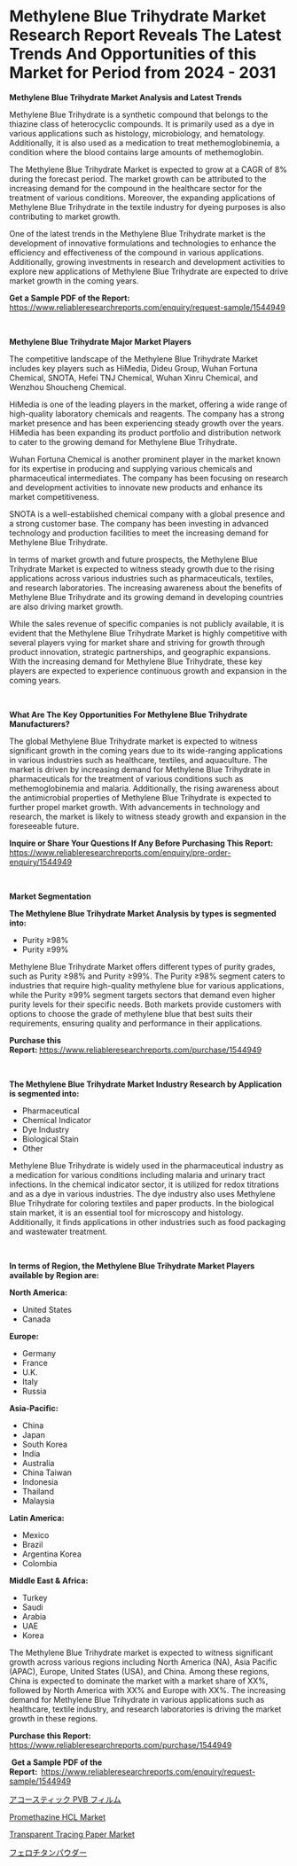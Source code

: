 <p><h1>Methylene Blue Trihydrate Market Research Report Reveals The Latest Trends And Opportunities of this Market for Period from 2024 - 2031</h1></p><p><strong>Methylene Blue Trihydrate Market Analysis and Latest Trends</strong></p>
<p><p>Methylene Blue Trihydrate is a synthetic compound that belongs to the thiazine class of heterocyclic compounds. It is primarily used as a dye in various applications such as histology, microbiology, and hematology. Additionally, it is also used as a medication to treat methemoglobinemia, a condition where the blood contains large amounts of methemoglobin.</p><p>The Methylene Blue Trihydrate Market is expected to grow at a CAGR of 8% during the forecast period. The market growth can be attributed to the increasing demand for the compound in the healthcare sector for the treatment of various conditions. Moreover, the expanding applications of Methylene Blue Trihydrate in the textile industry for dyeing purposes is also contributing to market growth.</p><p>One of the latest trends in the Methylene Blue Trihydrate market is the development of innovative formulations and technologies to enhance the efficiency and effectiveness of the compound in various applications. Additionally, growing investments in research and development activities to explore new applications of Methylene Blue Trihydrate are expected to drive market growth in the coming years.</p></p>
<p><strong>Get a Sample PDF of the Report:&nbsp;</strong> <a href="https://www.reliableresearchreports.com/enquiry/request-sample/1544949">https://www.reliableresearchreports.com/enquiry/request-sample/1544949</a></p>
<p>&nbsp;</p>
<p><strong>Methylene Blue Trihydrate Major Market Players</strong></p>
<p><p>The competitive landscape of the Methylene Blue Trihydrate Market includes key players such as HiMedia, Dideu Group, Wuhan Fortuna Chemical, SNOTA, Hefei TNJ Chemical, Wuhan Xinru Chemical, and Wenzhou Shoucheng Chemical.</p><p>HiMedia is one of the leading players in the market, offering a wide range of high-quality laboratory chemicals and reagents. The company has a strong market presence and has been experiencing steady growth over the years. HiMedia has been expanding its product portfolio and distribution network to cater to the growing demand for Methylene Blue Trihydrate.</p><p>Wuhan Fortuna Chemical is another prominent player in the market known for its expertise in producing and supplying various chemicals and pharmaceutical intermediates. The company has been focusing on research and development activities to innovate new products and enhance its market competitiveness.</p><p>SNOTA is a well-established chemical company with a global presence and a strong customer base. The company has been investing in advanced technology and production facilities to meet the increasing demand for Methylene Blue Trihydrate.</p><p>In terms of market growth and future prospects, the Methylene Blue Trihydrate Market is expected to witness steady growth due to the rising applications across various industries such as pharmaceuticals, textiles, and research laboratories. The increasing awareness about the benefits of Methylene Blue Trihydrate and its growing demand in developing countries are also driving market growth.</p><p>While the sales revenue of specific companies is not publicly available, it is evident that the Methylene Blue Trihydrate Market is highly competitive with several players vying for market share and striving for growth through product innovation, strategic partnerships, and geographic expansions. With the increasing demand for Methylene Blue Trihydrate, these key players are expected to experience continuous growth and expansion in the coming years.</p></p>
<p>&nbsp;</p>
<p><strong>What Are The Key Opportunities For Methylene Blue Trihydrate Manufacturers?</strong></p>
<p><p>The global Methylene Blue Trihydrate market is expected to witness significant growth in the coming years due to its wide-ranging applications in various industries such as healthcare, textiles, and aquaculture. The market is driven by increasing demand for Methylene Blue Trihydrate in pharmaceuticals for the treatment of various conditions such as methemoglobinemia and malaria. Additionally, the rising awareness about the antimicrobial properties of Methylene Blue Trihydrate is expected to further propel market growth. With advancements in technology and research, the market is likely to witness steady growth and expansion in the foreseeable future.</p></p>
<p><strong>Inquire or Share Your Questions If Any Before Purchasing This Report:</strong> <a href="https://www.reliableresearchreports.com/enquiry/pre-order-enquiry/1544949">https://www.reliableresearchreports.com/enquiry/pre-order-enquiry/1544949</a></p>
<p>&nbsp;</p>
<p><strong>Market Segmentation</strong></p>
<p><strong>The Methylene Blue Trihydrate Market Analysis by types is segmented into:</strong></p>
<p><ul><li>Purity ≥98%</li><li>Purity ≥99%</li></ul></p>
<p><p>Methylene Blue Trihydrate Market offers different types of purity grades, such as Purity ≥98% and Purity ≥99%. The Purity ≥98% segment caters to industries that require high-quality methylene blue for various applications, while the Purity ≥99% segment targets sectors that demand even higher purity levels for their specific needs. Both markets provide customers with options to choose the grade of methylene blue that best suits their requirements, ensuring quality and performance in their applications.</p></p>
<p><strong>Purchase this Report:&nbsp;</strong><a href="https://www.reliableresearchreports.com/purchase/1544949">https://www.reliableresearchreports.com/purchase/1544949</a></p>
<p>&nbsp;</p>
<p><strong>The Methylene Blue Trihydrate Market Industry Research by Application is segmented into:</strong></p>
<p><ul><li>Pharmaceutical</li><li>Chemical Indicator</li><li>Dye Industry</li><li>Biological Stain</li><li>Other</li></ul></p>
<p><p>Methylene Blue Trihydrate is widely used in the pharmaceutical industry as a medication for various conditions including malaria and urinary tract infections. In the chemical indicator sector, it is utilized for redox titrations and as a dye in various industries. The dye industry also uses Methylene Blue Trihydrate for coloring textiles and paper products. In the biological stain market, it is an essential tool for microscopy and histology. Additionally, it finds applications in other industries such as food packaging and wastewater treatment.</p></p>
<p>&nbsp;</p>
<p><strong>In terms of Region, the Methylene Blue Trihydrate Market Players available by Region are:</strong></p>
<p>
    <p> <strong> North America: </strong>
        <ul>
            <li>United States</li>
            <li>Canada</li>
        </ul>
        </p> 
    <p> <strong> Europe: </strong>
        <ul>
            <li>Germany</li>
            <li>France</li>
            <li>U.K.</li>
            <li>Italy</li>
            <li>Russia</li>
        </ul>
        </p> 
    <p> <strong> Asia-Pacific: </strong>
        <ul>
            <li>China</li>
            <li>Japan</li>
            <li>South Korea</li>
            <li>India</li>
            <li>Australia</li>
            <li>China Taiwan</li>
            <li>Indonesia</li>
            <li>Thailand</li>
            <li>Malaysia</li>
        </ul>
        </p> 
    <p> <strong> Latin America: </strong>
        <ul>
            <li>Mexico</li>
            <li>Brazil</li>
            <li>Argentina Korea</li>
            <li>Colombia</li>
        </ul>
        </p> 
    <p> <strong> Middle East & Africa: </strong>
        <ul>
            <li>Turkey</li>
            <li>Saudi</li>
            <li>Arabia</li>
            <li>UAE</li>
            <li>Korea</li>
        </ul>
    </p>
    </p>
<p><p>The Methylene Blue Trihydrate market is expected to witness significant growth across various regions including North America (NA), Asia Pacific (APAC), Europe, United States (USA), and China. Among these regions, China is expected to dominate the market with a market share of XX%, followed by North America with XX% and Europe with XX%. The increasing demand for Methylene Blue Trihydrate in various applications such as healthcare, textile industry, and research laboratories is driving the market growth in these regions.</p></p>
<p><strong>Purchase this Report: </strong><a href="https://www.reliableresearchreports.com/purchase/1544949">https://www.reliableresearchreports.com/purchase/1544949</a></p>
<p>&nbsp;<strong>Get a Sample PDF of the Report:&nbsp;&nbsp;</strong><a href="https://www.reliableresearchreports.com/enquiry/request-sample/1544949">https://www.reliableresearchreports.com/enquiry/request-sample/1544949</a></p>
<p><strong></strong></p>
<p><p><a href="https://medium.com/@sashabeier2023/%E3%82%A2%E3%82%B3%E3%83%BC%E3%82%B9%E3%83%86%E3%82%A3%E3%83%83%E3%82%AFpvb%E3%83%95%E3%82%A3%E3%83%AB%E3%83%A0%E5%B8%82%E5%A0%B4%E3%81%AF-2021%E5%B9%B4%E3%81%BE%E3%81%A7%E3%81%AE%E5%B8%82%E5%A0%B4%E3%82%B7%E3%82%A7%E3%82%A2-%E3%82%B5%E3%82%A4%E3%82%BA-%E3%81%8A%E3%82%88%E3%81%B3%E4%BA%88%E6%B8%AC%E3%82%92%E9%87%8D%E7%82%B9%E3%81%AB%E3%81%97%E3%81%A6%E3%81%84%E3%81%BE%E3%81%99-5c7dca4c85a4">アコースティック PVB フィルム</a></p><p><a href="https://github.com/pgtimber/Market-Research-Report-List-1/blob/main/promethazine-hcl-market.md">Promethazine HCL Market</a></p><p><a href="https://github.com/arionmp/Market-Research-Report-List-2/blob/main/transparent-tracing-paper-market.md">Transparent Tracing Paper Market</a></p><p><a href="https://medium.com/@sashabeier2023/%E3%83%95%E3%82%A7%E3%83%AD%E3%83%81%E3%82%BF%E3%83%B3%E7%B2%89%E6%9C%AB%E5%B8%82%E5%A0%B4%E3%81%AE%E5%88%86%E6%9E%90%E3%81%A82024%E5%B9%B4%E3%81%8B%E3%82%892031%E5%B9%B4%E3%81%BE%E3%81%A7%E3%81%AE%E6%9C%9F%E9%96%93%E3%81%AE%E4%BA%88%E6%B8%AC%E3%82%B5%E3%82%A4%E3%82%BA-5c803f90f2e5">フェロチタンパウダー</a></p></p>